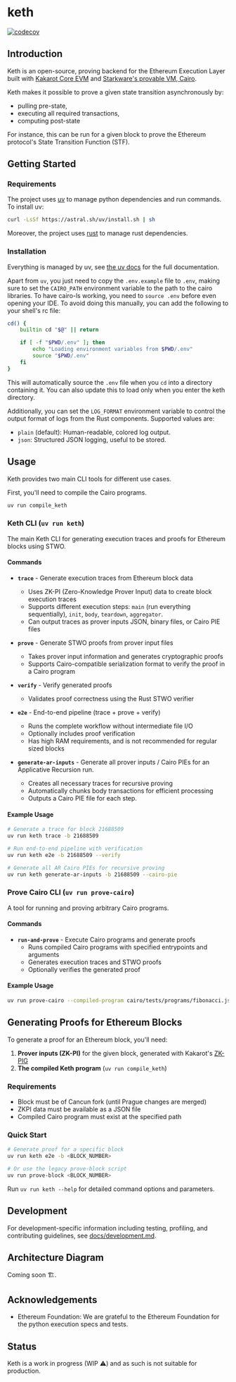 # keth

[![codecov](https://codecov.io/gh/kkrt-labs/keth/branch/main/graph/badge.svg?token=l3KEAeknXB)](https://codecov.io/gh/kkrt-labs/keth)

## Introduction

Keth is an open-source, proving backend for the Ethereum Execution Layer built
with [Kakarot Core EVM](https://github.com/kkrt-labs/kakarot) and
[Starkware's provable VM, Cairo](https://book.cairo-lang.org/).

Keth makes it possible to prove a given state transition asynchronously by:

- pulling pre-state,
- executing all required transactions,
- computing post-state

For instance, this can be run for a given block to prove the Ethereum protocol's
State Transition Function (STF).

## Getting Started

### Requirements

The project uses [uv](https://github.com/astral-sh/uv) to manage python
dependencies and run commands. To install uv:

```bash
curl -LsSf https://astral.sh/uv/install.sh | sh
```

Moreover, the project uses [rust](https://www.rust-lang.org/) to manage rust
dependencies.

### Installation

Everything is managed by uv, see [the uv docs](https://docs.astral.sh/uv/) for
the full documentation.

Apart from `uv`, you just need to copy the `.env.example` file to `.env`, making
sure to set the `CAIRO_PATH` environment variable to the path to the cairo
libraries. To have cairo-ls working, you need to `source .env` before even
opening your IDE. To avoid doing this manually, you can add the following to
your shell's rc file:

```bash
cd() {
    builtin cd "$@" || return

    if [ -f "$PWD/.env" ]; then
        echo "Loading environment variables from $PWD/.env"
        source "$PWD/.env"
    fi
}
```

This will automatically source the `.env` file when you `cd` into a directory
containing it. You can also update this to load only when you enter the keth
directory.

Additionally, you can set the `LOG_FORMAT` environment variable to control the
output format of logs from the Rust components. Supported values are:

- `plain` (default): Human-readable, colored log output.
- `json`: Structured JSON logging, useful to be stored.

## Usage

Keth provides two main CLI tools for different use cases.

First, you'll need to compile the Cairo programs.

```bash
uv run compile_keth
```

### Keth CLI (`uv run keth`)

The main Keth CLI for generating execution traces and proofs for Ethereum blocks
using STWO.

#### Commands

- **`trace`** - Generate execution traces from Ethereum block data

  - Uses ZK-PI (Zero-Knowledge Prover Input) data to create block execution
    traces
  - Supports different execution steps: `main` (run everything sequentially),
    `init`, `body`, `teardown`, `aggregator`.
  - Can output traces as prover inputs JSON, binary files, or Cairo PIE files

- **`prove`** - Generate STWO proofs from prover input files

  - Takes prover input information and generates cryptographic proofs
  - Supports Cairo-compatible serialization format to verify the proof in a
    Cairo program

- **`verify`** - Verify generated proofs

  - Validates proof correctness using the Rust STWO verifier

- **`e2e`** - End-to-end pipeline (trace + prove + verify)

  - Runs the complete workflow without intermediate file I/O
  - Optionally includes proof verification
  - Has high RAM requirements, and is not recommended for regular sized blocks

- **`generate-ar-inputs`** - Generate all prover inputs / Cairo PIEs for an
  Applicative Recursion run.
  - Creates all necessary traces for recursive proving
  - Automatically chunks body transactions for efficient processing
  - Outputs a Cairo PIE file for each step.

#### Example Usage

```bash
# Generate a trace for block 21688509
uv run keth trace -b 21688509

# Run end-to-end pipeline with verification
uv run keth e2e -b 21688509 --verify

# Generate all AR Cairo PIEs for recursive proving
uv run keth generate-ar-inputs -b 21688509 --cairo-pie
```

### Prove Cairo CLI (`uv run prove-cairo`)

A tool for running and proving arbitrary Cairo programs.

#### Commands

- **`run-and-prove`** - Execute Cairo programs and generate proofs
  - Runs compiled Cairo programs with specified entrypoints and arguments
  - Generates execution traces and STWO proofs
  - Optionally verifies the generated proof

#### Example Usage

```bash
uv run prove-cairo --compiled-program cairo/tests/programs/fibonacci.json --arguments 1,1,20000
```

## Generating Proofs for Ethereum Blocks

To generate a proof for an Ethereum block, you'll need:

1. **Prover inputs (ZK-PI)** for the given block, generated with Kakarot's
   [ZK-PIG](https://github.com/kkrt-labs/zk-pig)
2. **The compiled Keth program** (`uv run compile_keth`)

### Requirements

- Block must be of Cancun fork (until Prague changes are merged)
- ZKPI data must be available as a JSON file
- Compiled Cairo program must exist at the specified path

### Quick Start

```bash
# Generate proof for a specific block
uv run keth e2e -b <BLOCK_NUMBER>

# Or use the legacy prove-block script
uv run prove-block <BLOCK_NUMBER>
```

Run `uv run keth --help` for detailed command options and parameters.

## Development

For development-specific information including testing, profiling, and
contributing guidelines, see [docs/development.md](docs/development.md).

## Architecture Diagram

Coming soon 🏗️.

## Acknowledgements

- Ethereum Foundation: We are grateful to the Ethereum Foundation for the python
  execution specs and tests.

## Status

Keth is a work in progress (WIP ⚠️) and as such is not suitable for production.
